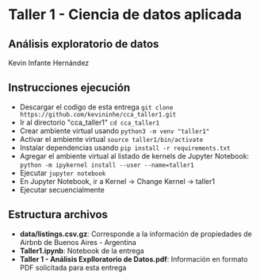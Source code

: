 # **Taller 1 - Ciencia de datos aplicada**
## **Análisis exploratorio de datos**

Kevin Infante Hernández

## **Instrucciones ejecución**
* Descargar el codigo de esta entrega
`git clone https://github.com/kevininhe/cca_taller1.git`
* Ir al directorio "cca_taller1"
`cd cca_taller1`
* Crear ambiente virtual usando
`python3 -m venv "taller1"`
* Activar el ambiente virtual
`source taller1/bin/activate`
* Instalar dependencias usando
`pip install -r requirements.txt`
* Agregar el ambiente virtual al listado de kernels de Jupyter Notebook:
`python -m ipykernel install --user --name=taller1`
* Ejecutar
`jupyter notebook`
* En Jupyter Notebook, ir a Kernel -> Change Kernel -> taller1
* Ejecutar secuencialmente

## **Estructura archivos**
* **data/listings.csv.gz**: Corresponde a la información de propiedades de Airbnb de Buenos Aires - Argentina
* **Taller1.ipynb**: Notebook de la entrega
* **Taller 1 - Análisis Explloratorio de Datos.pdf**: Información en formato PDF solicitada para esta entrega
